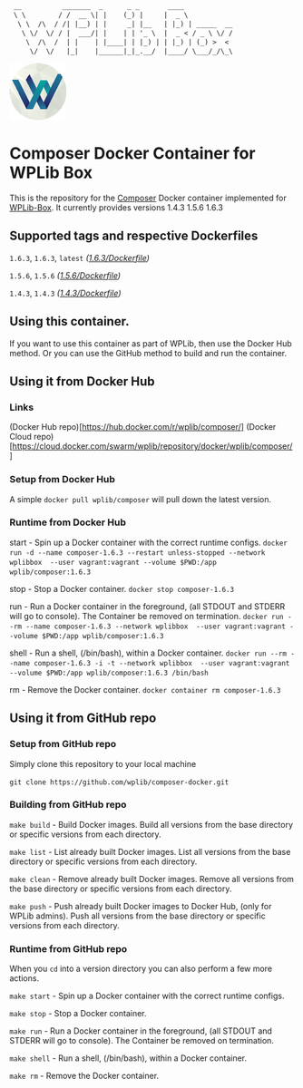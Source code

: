 ```
 __          _______  _      _ _       ____
 \ \        / /  __ \| |    (_) |     |  _ \
  \ \  /\  / /| |__) | |     _| |__   | |_) | _____  __
   \ \/  \/ / |  ___/| |    | | '_ \  |  _ < / _ \ \/ /
    \  /\  /  | |    | |____| | |_) | | |_) | (_) >  <
     \/  \/   |_|    |______|_|_.__/  |____/ \___/_/\_\
```

![WPLib-Box](https://github.com/wplib/wplib.github.io/blob/master/WPLib-Box-100x.png)


# Composer Docker Container for WPLib Box
This is the repository for the [Composer](https://getcomposer.org/) Docker container implemented for [WPLib-Box](https://github.com/wplib/wplib-box).
It currently provides versions 1.4.3 1.5.6 1.6.3


## Supported tags and respective Dockerfiles

`1.6.3`, `1.6.3`, `latest` _([1.6.3/Dockerfile](https://github.com/wplib/composer-docker/blob/master/1.6.3/Dockerfile))_

`1.5.6`, `1.5.6` _([1.5.6/Dockerfile](https://github.com/wplib/composer-docker/blob/master/1.5.6/Dockerfile))_

`1.4.3`, `1.4.3` _([1.4.3/Dockerfile](https://github.com/wplib/composer-docker/blob/master/1.4.3/Dockerfile))_


## Using this container.
If you want to use this container as part of WPLib, then use the Docker Hub method.
Or you can use the GitHub method to build and run the container.


## Using it from Docker Hub

### Links
(Docker Hub repo)[https://hub.docker.com/r/wplib/composer/]
(Docker Cloud repo)[https://cloud.docker.com/swarm/wplib/repository/docker/wplib/composer/]


### Setup from Docker Hub
A simple `docker pull wplib/composer` will pull down the latest version.


### Runtime from Docker Hub
start - Spin up a Docker container with the correct runtime configs.
`docker run -d --name composer-1.6.3 --restart unless-stopped --network wplibbox  --user vagrant:vagrant --volume $PWD:/app wplib/composer:1.6.3`


stop - Stop a Docker container.
`docker stop composer-1.6.3`


run - Run a Docker container in the foreground, (all STDOUT and STDERR will go to console). The Container be removed on termination.
`docker run --rm --name composer-1.6.3 --network wplibbox  --user vagrant:vagrant --volume $PWD:/app wplib/composer:1.6.3`


shell - Run a shell, (/bin/bash), within a Docker container.
`docker run --rm --name composer-1.6.3 -i -t --network wplibbox  --user vagrant:vagrant --volume $PWD:/app wplib/composer:1.6.3 /bin/bash`


rm - Remove the Docker container.
`docker container rm composer-1.6.3`


## Using it from GitHub repo

### Setup from GitHub repo
Simply clone this repository to your local machine

`git clone https://github.com/wplib/composer-docker.git`


### Building from GitHub repo
`make build` - Build Docker images. Build all versions from the base directory or specific versions from each directory.


`make list` - List already built Docker images. List all versions from the base directory or specific versions from each directory.


`make clean` - Remove already built Docker images. Remove all versions from the base directory or specific versions from each directory.


`make push` - Push already built Docker images to Docker Hub, (only for WPLib admins). Push all versions from the base directory or specific versions from each directory.


### Runtime from GitHub repo
When you `cd` into a version directory you can also perform a few more actions.

`make start` - Spin up a Docker container with the correct runtime configs.


`make stop` - Stop a Docker container.


`make run` - Run a Docker container in the foreground, (all STDOUT and STDERR will go to console). The Container be removed on termination.


`make shell` - Run a shell, (/bin/bash), within a Docker container.


`make rm` - Remove the Docker container.


